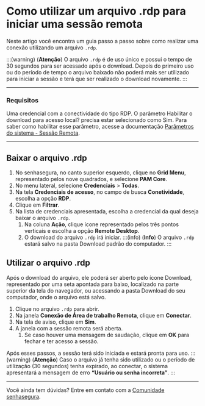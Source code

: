 # Como utilizar um arquivo .rdp para iniciar uma sessão remota

Neste artigo você encontra um guia passo a passo sobre como realizar uma conexão utilizando um arquivo `.rdp`.

:::(warning) (**Atenção**)
O arquivo `.rdp` é de uso único e possui o tempo de 30 segundos para ser acessado após o download. Depois do primeiro uso ou do período de tempo o arquivo baixado não poderá mais ser utilizado para iniciar a sessão e terá que ser realizado o download novamente.
:::

---
### Requisitos
Uma credencial com a conectividade do tipo RDP.
O parâmetro Habilitar o download para acesso local? precisa estar selecionado como Sim. Para saber como habilitar esse parâmetro, acesse a documentação [Parâmetros do sistema - Sessão Remota](/v3-33/docs/pt/pam-session-proxy-settings).

---
## Baixar o arquivo .rdp

1. No senhasegura, no canto superior esquerdo, clique no **Grid Menu**, representado pelos nove quadrados, e selecione **PAM Core**.
2. No menu lateral, selecione **Credenciais** > **Todas**.
3. Na tela **Credenciais de acesso**, no campo de busca **Conetividade**, escolha a opção **RDP**.
4. Clique em **Filtrar**.
5. Na lista de credenciais apresentada, escolha a credencial da qual deseja baixar o arquivo `.rdp`.
    1. Na coluna **Ação**, clique ícone representado pelos três pontos verticais e escolha a opção **Remote Desktop**.
    2. O download do arquivo `.rdp` irá iniciar.
    :::(info) (**Info**)
    O arquivo `.rdp` estará salvo na pasta Download padrão do computador.
    :::

## Utilizar o arquivo .rdp
Após o download do arquivo, ele poderá ser aberto pelo ícone Download, representado por uma seta apontada para baixo, localizado na parte superior da tela do navegador, ou acessando a pasta Download do seu computador, onde o arquivo está salvo.

1. Clique no arquivo `.rdp` para abrir.
2. Na janela **Conexão de Área de trabalho Remota**, clique em **Conectar**.
3. Na tela de aviso, clique em **Sim**.
4. A janela com a sessão remota será aberta.
    1. Se caso houver uma mensagem de saudação, clique em **OK** para fechar e ter acesso a sessão.

Após esses passos, a sessão terá sido iniciada e estará pronta para  uso.
:::(warning) (**Atenção**)
Caso o arquivo já tenha sido utilizado ou o período de utilização (30 segundos) tenha expirado, ao conectar, o sistema apresentará a mensagem de erro **“Usuário ou senha incorreta”**.
:::

---

Você ainda tem dúvidas? Entre em contato com a [Comunidade senhasegura](https://community.senhasegura.io/).